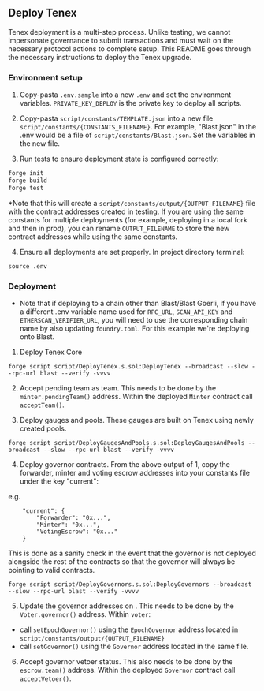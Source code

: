 ## Deploy Tenex

Tenex deployment is a multi-step process.  Unlike testing, we cannot impersonate governance to submit transactions and must wait on the necessary protocol actions to complete setup.  This README goes through the necessary instructions to deploy the Tenex upgrade.

### Environment setup
1. Copy-pasta `.env.sample` into a new `.env` and set the environment variables. `PRIVATE_KEY_DEPLOY` is the private key to deploy all scripts.
2. Copy-pasta `script/constants/TEMPLATE.json` into a new file `script/constants/{CONSTANTS_FILENAME}`. For example, "Blast.json" in the .env would be a file of `script/constants/Blast.json`.  Set the variables in the new file.

3. Run tests to ensure deployment state is configured correctly:
```ml
forge init
forge build
forge test
```

*Note that this will create a `script/constants/output/{OUTPUT_FILENAME}` file with the contract addresses created in testing.  If you are using the same constants for multiple deployments (for example, deploying in a local fork and then in prod), you can rename `OUTPUT_FILENAME` to store the new contract addresses while using the same constants.

4. Ensure all  deployments are set properly. In project directory terminal:
```
source .env
```

### Deployment
- Note that if deploying to a chain other than Blast/Blast Goerli, if you have a different .env variable name used for `RPC_URL`, `SCAN_API_KEY` and `ETHERSCAN_VERIFIER_URL`, you will need to use the corresponding chain name by also updating `foundry.toml`.  For this example we're deploying onto Blast.

1. Deploy Tenex Core
```
forge script script/DeployTenex.s.sol:DeployTenex --broadcast --slow --rpc-url blast --verify -vvvv
```
2. Accept pending team as team. This needs to be done by the `minter.pendingTeam()` address. Within the deployed `Minter` contract call `acceptTeam()`.

3. Deploy  gauges and  pools.  These gauges are built on Tenex using newly created  pools.
```
forge script script/DeployGaugesAndPools.s.sol:DeployGaugesAndPools --broadcast --slow --rpc-url blast --verify -vvvv
```

4. Deploy governor contracts. From the above output of 1, copy the forwarder, minter and voting escrow addresses into your constants file under the key "current":

e.g. 
```
    "current": {
        "Forwarder": "0x...",
        "Minter": "0x...",
        "VotingEscrow": "0x..."
    }
```

This is done as a sanity check in the event that the governor is not deployed alongside the rest of the contracts so that the governor will always be pointing to valid contracts. 

```
forge script script/DeployGovernors.s.sol:DeployGovernors --broadcast --slow --rpc-url blast --verify -vvvv
```

5.  Update the governor addresses on .  This needs to be done by the  `Voter.governor()` address.  Within  `voter`:
 - call `setEpochGovernor()` using the `EpochGovernor` address located in `script/constants/output/{OUTPUT_FILENAME}`
 - call `setGovernor()` using the `Governor` address located in the same file.

6. Accept governor vetoer status.  This also needs to be done by the  `escrow.team()` address.  Within the deployed `Governor` contract call `acceptVetoer()`.
